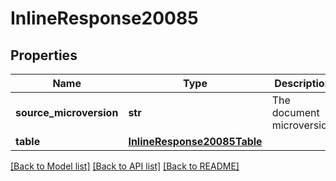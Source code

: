# InlineResponse20085

## Properties
Name | Type | Description | Notes
------------ | ------------- | ------------- | -------------
**source_microversion** | **str** | The document microversion | [optional] 
**table** | [**InlineResponse20085Table**](InlineResponse20085Table.md) |  | [optional] 

[[Back to Model list]](../README.md#documentation-for-models) [[Back to API list]](../README.md#documentation-for-api-endpoints) [[Back to README]](../README.md)



